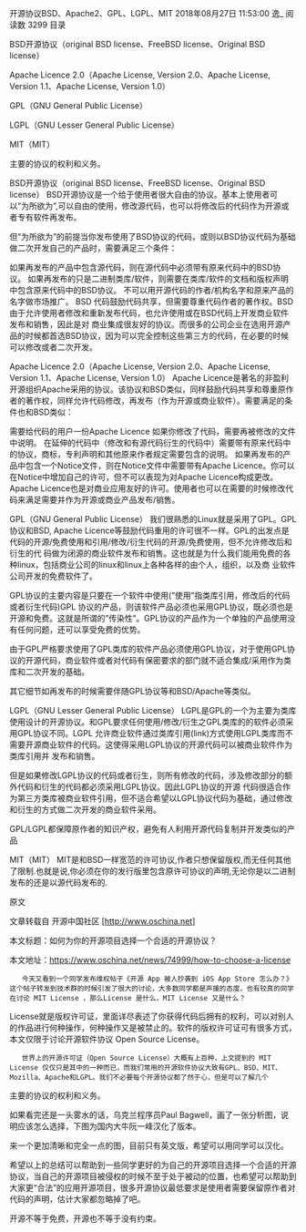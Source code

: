 开源协议BSD、Apache2、GPL、LGPL、MIT
2018年08月27日 11:53:00 逸_ 阅读数 3299
目录

BSD开源协议（original BSD license、FreeBSD license、Original BSD license）

Apache Licence 2.0（Apache License, Version 2.0、Apache License, Version 1.1、Apache License, Version 1.0）

GPL（GNU General Public License）

LGPL（GNU Lesser General Public License）

MIT（MIT）

主要的协议的权利和义务。

 

BSD开源协议（original BSD license、FreeBSD license、Original BSD license）
BSD开源协议是一个给于使用者很大自由的协议。基本上使用者可以”为所欲为”,可以自由的使用，修改源代码，也可以将修改后的代码作为开源或者专有软件再发布。

但”为所欲为”的前提当你发布使用了BSD协议的代码，或则以BSD协议代码为基础做二次开发自己的产品时，需要满足三个条件：

如果再发布的产品中包含源代码，则在源代码中必须带有原来代码中的BSD协议。
如果再发布的只是二进制类库/软件，则需要在类库/软件的文档和版权声明中包含原来代码中的BSD协议。
不可以用开源代码的作者/机构名字和原来产品的名字做市场推广。
BSD 代码鼓励代码共享，但需要尊重代码作者的著作权。BSD由于允许使用者修改和重新发布代码，也允许使用或在BSD代码上开发商业软件发布和销售，因此是对 商业集成很友好的协议。而很多的公司企业在选用开源产品的时候都首选BSD协议，因为可以完全控制这些第三方的代码，在必要的时候可以修改或者二次开发。

Apache Licence 2.0（Apache License, Version 2.0、Apache License, Version 1.1、Apache License, Version 1.0）
Apache Licence是著名的非盈利开源组织Apache采用的协议。该协议和BSD类似，同样鼓励代码共享和尊重原作者的著作权，同样允许代码修改，再发布（作为开源或商业软件）。需要满足的条件也和BSD类似：

需要给代码的用户一份Apache Licence
如果你修改了代码，需要再被修改的文件中说明。
在延伸的代码中（修改和有源代码衍生的代码中）需要带有原来代码中的协议，商标，专利声明和其他原来作者规定需要包含的说明。
如果再发布的产品中包含一个Notice文件，则在Notice文件中需要带有Apache Licence。你可以在Notice中增加自己的许可，但不可以表现为对Apache Licence构成更改。
Apache Licence也是对商业应用友好的许可。使用者也可以在需要的时候修改代码来满足需要并作为开源或商业产品发布/销售。

GPL（GNU General Public License）
我们很熟悉的Linux就是采用了GPL。GPL协议和BSD, Apache Licence等鼓励代码重用的许可很不一样。GPL的出发点是代码的开源/免费使用和引用/修改/衍生代码的开源/免费使用，但不允许修改后和衍生的代 码做为闭源的商业软件发布和销售。这也就是为什么我们能用免费的各种linux，包括商业公司的linux和linux上各种各样的由个人，组织，以及商 业软件公司开发的免费软件了。

GPL协议的主要内容是只要在一个软件中使用(”使用”指类库引用，修改后的代码或者衍生代码)GPL 协议的产品，则该软件产品必须也采用GPL协议，既必须也是开源和免费。这就是所谓的”传染性”。GPL协议的产品作为一个单独的产品使用没有任何问题，还可以享受免费的优势。

由于GPL严格要求使用了GPL类库的软件产品必须使用GPL协议，对于使用GPL协议的开源代码，商业软件或者对代码有保密要求的部门就不适合集成/采用作为类库和二次开发的基础。

其它细节如再发布的时候需要伴随GPL协议等和BSD/Apache等类似。

LGPL（GNU Lesser General Public License）
LGPL是GPL的一个为主要为类库使用设计的开源协议。和GPL要求任何使用/修改/衍生之GPL类库的的软件必须采用GPL协议不同。LGPL 允许商业软件通过类库引用(link)方式使用LGPL类库而不需要开源商业软件的代码。这使得采用LGPL协议的开源代码可以被商业软件作为类库引用并 发布和销售。

但是如果修改LGPL协议的代码或者衍生，则所有修改的代码，涉及修改部分的额外代码和衍生的代码都必须采用LGPL协议。因此LGPL协议的开源 代码很适合作为第三方类库被商业软件引用，但不适合希望以LGPL协议代码为基础，通过修改和衍生的方式做二次开发的商业软件采用。

GPL/LGPL都保障原作者的知识产权，避免有人利用开源代码复制并开发类似的产品

MIT（MIT）
MIT是和BSD一样宽范的许可协议,作者只想保留版权,而无任何其他了限制.也就是说,你必须在你的发行版里包含原许可协议的声明,无论你是以二进制发布的还是以源代码发布的.

原文

文章转载自 开源中国社区 [http://www.oschina.net]

本文标题：如何为你的开源项目选择一个合适的开源协议？

本文地址：https://www.oschina.net/news/74999/how-to-choose-a-license

       今天又看到一个同学发布维权帖子《开源 App 被人抄袭到 iOS App Store 怎么办？》这个帖子转发到技术群的时候引发了很大的讨论，大多数同学都是声援的态度，也有较真的同学在讨论 MIT License ，那么License 是什么，MIT License 又是什么？

License就是版权许可证，里面详尽表述了你获得代码后拥有的权利，可以对别人的作品进行何种操作，何种操作又是被禁止的。软件的版权许可证可有很多方式，本文仅限于讨论开源软件协议 Open Source License。

       世界上的开源许可证（Open Source License）大概有上百种，上文提到的 MIT License 仅仅只是其中的一种而已，而我们常用的开源软件协议大致有GPL、BSD、MIT、Mozilla、Apache和LGPL。我们不必要每个开源协议都了然于心，但是可以了解几个

主要的协议的权利和义务。


如果看完还是一头雾水的话，乌克兰程序员Paul Bagwell，画了一张分析图，说明应该怎么选择，下图为国内大牛阮一峰汉化了版本。

 

来一个更加清晰和完全一点的图，目前只有英文版，希望可以用同学可以汉化。



希望以上的总结可以帮助到一些同学更好的为自己的开源项目选择一个合适的开源协议，当自己的开源项目被侵权的时候不至于处于被动的位置，也希望可以帮助到大家更“合法”的应用开源项目，很多开源协议最低要求是使用者需要保留原作者对代码的声明，估计大家都忽略掉了吧。

开源不等于免费，开源也不等于没有约束。